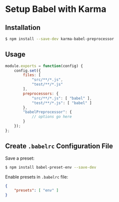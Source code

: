 # Setup Babel with Karma

## Installation

```bash
$ npm install --save-dev karma-babel-preprocessor
```

## Usage

```javascript
module.exports = function(config) {
    config.set({
        files: [
            "src/**/*.js",
            "test/**/*.js"
        ],
        preprocessors: {
            "src/**/*.js": [ "babel" ],
            "test/**/*.js": [ "babel" ]
        },
        "babelPreprocessor": {
            // options go here
        }
    });
};
```

## Create `.babelrc` Configuration File

Save a preset:
```bash
$ npm install babel-preset-env --save-dev
```

Enable presets in `.babelrc` file:
```json
{
    "presets": [ "env" ]
}
```

